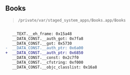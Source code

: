 ## Books

> `/private/var/staged_system_apps/Books.app/Books`

```diff

   __TEXT.__eh_frame: 0x15a48
   __DATA_CONST.__auth_got: 0x7fa8
   __DATA_CONST.__got: 0x5730
-  __DATA_CONST.__auth_ptr: 0x6a00
+  __DATA_CONST.__auth_ptr: 0x6850
   __DATA_CONST.__const: 0x2c7f0
   __DATA_CONST.__cfstring: 0xf000
   __DATA_CONST.__objc_classlist: 0x16a8

```
